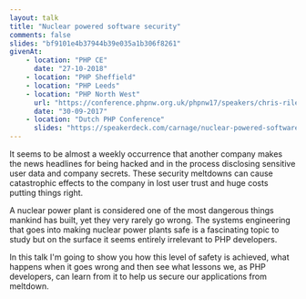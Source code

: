 ```yaml
---
layout: talk
title: "Nuclear powered software security"
comments: false
slides: "bf9101e4b37944b39e035a1b306f8261"
givenAt:
    - location: "PHP CE"
      date: "27-10-2018"
    - location: "PHP Sheffield"
    - location: "PHP Leeds"
    - location: "PHP North West"
      url: "https://conference.phpnw.org.uk/phpnw17/speakers/chris-riley/"
      date: "30-09-2017"
    - location: "Dutch PHP Conference"
      slides: "https://speakerdeck.com/carnage/nuclear-powered-software-securty"
---
```

It seems to be almost a weekly occurrence that another company makes the news headlines for being hacked and in the process disclosing sensitive user data and company secrets. These security meltdowns can cause catastrophic effects to the company in lost user trust and huge costs putting things right. 

A nuclear power plant is considered one of the most dangerous things mankind has built, yet they very rarely go wrong. The systems engineering that goes into making nuclear power plants safe is a fascinating topic to study but on the surface it seems entirely irrelevant to PHP developers. 

In this talk I'm going to show you how this level of safety is achieved, what happens when it goes wrong and then see what lessons we, as PHP developers, can learn from it to help us secure our applications from meltdown.